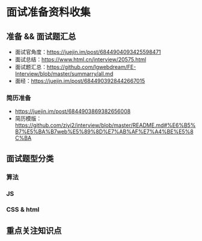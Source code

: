 # 面试准备资料收集

## 准备 && 面试题汇总

- 面试官角度：https://juejin.im/post/6844904093425598471
- 面试总结：https://www.html.cn/interview/20575.html
- 面试题汇总：https://github.com/lgwebdream/FE-Interview/blob/master/summarry/all.md
- 面经：https://juejin.im/post/6844903928442667015

### 简历准备

- https://juejin.im/post/6844903869382656008
- 简历模版：https://github.com/ziyi2/interview/blob/master/README.md#%E6%B5%B7%E5%BA%B7web%E5%89%8D%E7%AB%AF%E7%A4%BE%E5%8C%BA

## 面试题型分类

### 算法

### JS

### CSS & html

## 重点关注知识点

